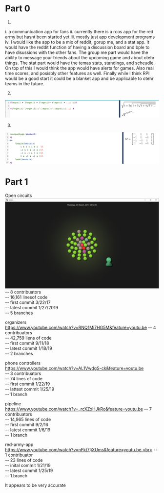 # Part 0
1. 
i.  a communication app for fans
ii.  currently there is a rcos app for the red army but hasnt been started yet
iii. mostly just app development programs 
iv.  I would like the app to be a mix of reddit, gorup me, and a stat app. It would have the reddit function of having 
a discussion board and bple to have disussions with the other fans. The group me part would have the ability to message your
friends about the upcoming game and about otehr things. The stat part would have the temas stats, standings, and scheudle. 
On top of this I would think the app would have alerts for games. Also real time scores, and posisbly other features as well.
Finally while I think RPI would be a good start it could be a blanket app and be applicable to otehr teams in the future. 

2.  
![alt text](images/new2.png)

3.
![alt text](images/new3.png)

# Part 1

Open circuits <br>
![alt text](images/new.png)
-- 8 contribuators <br>
-- 16,161 linesof code <br>
-- first commit 3/22/17 <br>
-- latest commit 1/27/2019 <br>
-- 5 branches <br>


organizers <br>
https://www.youtube.com/watch?v=RNQ1Mi7HG5M&feature=youtu.be
-- 4 contribuators <br>
-- 42,759 liens of code <br>
-- first commit 9/11/18 <br>
-- latest commit 1/18/19 <br>
-- 2 branches <br>


phone controllers <br>
https://www.youtube.com/watch?v=AL1VwdgS-ck&feature=youtu.be <br>
-- 3 contribuators <br>
-- 74 lines of code <br>
-- first commit 1/22/19 <br>
-- lattest commit 1/25/19 <br>
-- 1 branch <br>


pipeline <br>
https://www.youtube.com/watch?v=_rcXZxHJkRo&feature=youtu.be
-- 7 contribuators<br>
-- 14,965 lines of code <br>
-- first commit 9/2/16<br>
-- latest commit 1/6/19<br>
-- 1 branch <br>


red-army-app<br>
https://www.youtube.com/watch?v=nFkt7IjXUms&feature=youtu.be.<br>
-- 1 contribuator<br>
-- 23 lines of code<br>
-- inital commit 1/21/19<br>
-- latest commit 1/25/19<br>
-- 1 branch <br>


It appears to be very accurate





